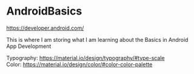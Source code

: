 # AndroidBasics

<a href="https://developer.android.com/" target=new>https://developer.android.com/</a>

This is where I am storing what I am learning about the Basics in Android App Development


Typography: https://material.io/design/typography/#type-scale <br>
Color: https://material.io/design/color/#color-color-palette


